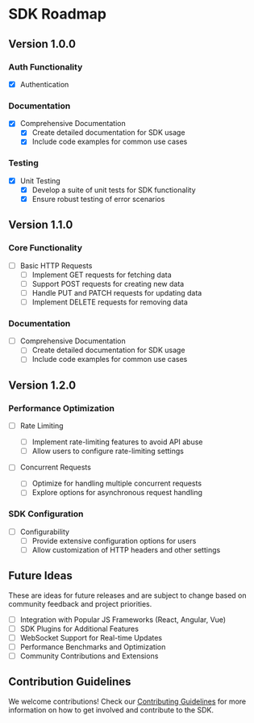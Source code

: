 # SDK Roadmap

## Version 1.0.0

### Auth Functionality

-   [x] Authentication

### Documentation

-   [x] Comprehensive Documentation
    -   [x] Create detailed documentation for SDK usage
    -   [x] Include code examples for common use cases

### Testing

-   [x] Unit Testing
    -   [x] Develop a suite of unit tests for SDK functionality
    -   [x] Ensure robust testing of error scenarios

## Version 1.1.0

### Core Functionality

-   [ ] Basic HTTP Requests
    -   [ ] Implement GET requests for fetching data
    -   [ ] Support POST requests for creating new data
    -   [ ] Handle PUT and PATCH requests for updating data
    -   [ ] Implement DELETE requests for removing data

### Documentation

-   [ ] Comprehensive Documentation
    -   [ ] Create detailed documentation for SDK usage
    -   [ ] Include code examples for common use cases

## Version 1.2.0

### Performance Optimization

-   [ ] Rate Limiting

    -   [ ] Implement rate-limiting features to avoid API abuse
    -   [ ] Allow users to configure rate-limiting settings

-   [ ] Concurrent Requests
    -   [ ] Optimize for handling multiple concurrent requests
    -   [ ] Explore options for asynchronous request handling

### SDK Configuration

-   [ ] Configurability
    -   [ ] Provide extensive configuration options for users
    -   [ ] Allow customization of HTTP headers and other settings

## Future Ideas

These are ideas for future releases and are subject to change based on community feedback and project priorities.

-   [ ] Integration with Popular JS Frameworks (React, Angular, Vue)
-   [ ] SDK Plugins for Additional Features
-   [ ] WebSocket Support for Real-time Updates
-   [ ] Performance Benchmarks and Optimization
-   [ ] Community Contributions and Extensions

## Contribution Guidelines

We welcome contributions! Check our [Contributing Guidelines](CONTRIBUTING.md) for more information on how to get involved and contribute to the SDK.
